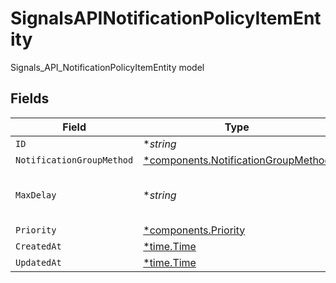 # SignalsAPINotificationPolicyItemEntity

Signals_API_NotificationPolicyItemEntity model


## Fields

| Field                                                                                     | Type                                                                                      | Required                                                                                  | Description                                                                               |
| ----------------------------------------------------------------------------------------- | ----------------------------------------------------------------------------------------- | ----------------------------------------------------------------------------------------- | ----------------------------------------------------------------------------------------- |
| `ID`                                                                                      | **string*                                                                                 | :heavy_minus_sign:                                                                        | N/A                                                                                       |
| `NotificationGroupMethod`                                                                 | [*components.NotificationGroupMethod](../../models/components/notificationgroupmethod.md) | :heavy_minus_sign:                                                                        | N/A                                                                                       |
| `MaxDelay`                                                                                | **string*                                                                                 | :heavy_minus_sign:                                                                        | The maximum delay for notifications                                                       |
| `Priority`                                                                                | [*components.Priority](../../models/components/priority.md)                               | :heavy_minus_sign:                                                                        | N/A                                                                                       |
| `CreatedAt`                                                                               | [*time.Time](https://pkg.go.dev/time#Time)                                                | :heavy_minus_sign:                                                                        | N/A                                                                                       |
| `UpdatedAt`                                                                               | [*time.Time](https://pkg.go.dev/time#Time)                                                | :heavy_minus_sign:                                                                        | N/A                                                                                       |